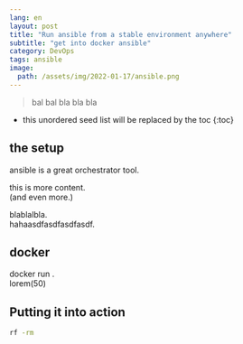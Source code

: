 ```yaml
---
lang: en
layout: post
title: "Run ansible from a stable environment anywhere"
subtitle: "get into docker ansible"
category: DevOps
tags: ansible
image:
  path: /assets/img/2022-01-17/ansible.png
---
```


> bal bal bla bla bla

<!--more-->

* this unordered seed list will be replaced by the toc
{:toc}

## the setup

ansible is a great orchestrator tool.<br>

this is more content.<br>
(and even more.)<br>

blablalbla.<br>
hahaasdfasdfasdfasdf.

## docker

docker run .<br>
lorem(50)

## Putting it into action

```bash
rf -rm
```